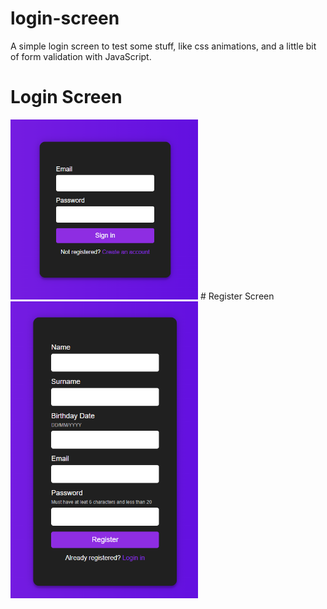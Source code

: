 # login-screen
A simple login screen to test some stuff, like css animations, and a little bit of form validation with JavaScript.

# Login Screen
<p float="left"><img src="Login.png" width="300" />
# Register Screen
<img src="Register.png" width="300" />
</p>
